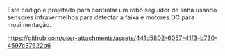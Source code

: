Este código é projetado para controlar um robô seguidor de linha usando sensores infravermelhos para detectar a faixa e motores DC para movimentação.




https://github.com/user-attachments/assets/441d5802-6057-41f3-b730-4597c37622b6

